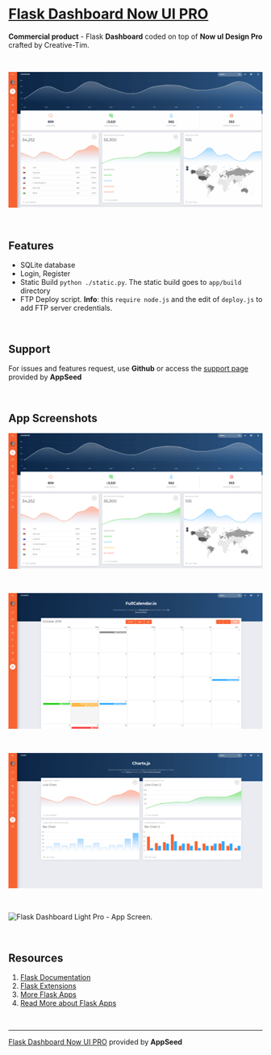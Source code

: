 # [Flask Dashboard Now UI PRO](https://appseed.us/admin-dashboards/flask-dashboard-now-ui-pro)

**Commercial product** - Flask **Dashboard** coded on top of **Now uI Design Pro** crafted by Creative-Tim.

<br />

![Flask Dashboard Now UI Pro - Gif animated intro.](https://raw.githubusercontent.com/app-generator/static/master/products/flask-dashboard-now-ui-pro-intro.gif)

<br />

## Features

- SQLite database
- Login, Register
- Static Build `python ./static.py`. The static build goes to `app/build` directory 
- FTP Deploy script. **Info**: this `require node.js` and the edit of `deploy.js` to add FTP server credentials. 

<br />

## Support

For issues and features request, use **Github** or access the [support page](https://appseed.us/support) provided by **AppSeed** 

<br />

## App Screenshots

![Flask Dashboard Now UI Pro - App Screen.](https://raw.githubusercontent.com/app-generator/static/master/products/flask-dashboard-now-ui-pro-screen.png)

<br />

![Flask Dashboard Light Pro - App Screen.](https://raw.githubusercontent.com/app-generator/static/master/products/flask-dashboard-now-ui-pro-screen-1.png)

<br />

![Flask Dashboard Light Pro - App Screen.](https://raw.githubusercontent.com/app-generator/static/master/products/flask-dashboard-now-ui-pro-screen-2.png)

<br />

![Flask Dashboard Light Pro - App Screen.](https://raw.githubusercontent.com/app-generator/static/master/products/flask-dashboard-now-ui-pro-screen-3.png)

<br />

## Resources

1. [Flask Documentation](http://flask.pocoo.org/docs/)
2. [Flask Extensions](http://flask.pocoo.org/extensions/)
3. [More Flask Apps](https://appseed.us/apps/flask-apps)
4. [Read More about Flask Apps](https://blog.appseed.us/tag/flask)

<br />

---
[Flask Dashboard Now UI PRO](https://appseed.us/admin-dashboards/flask-dashboard-now-ui-pro) provided by **AppSeed**
